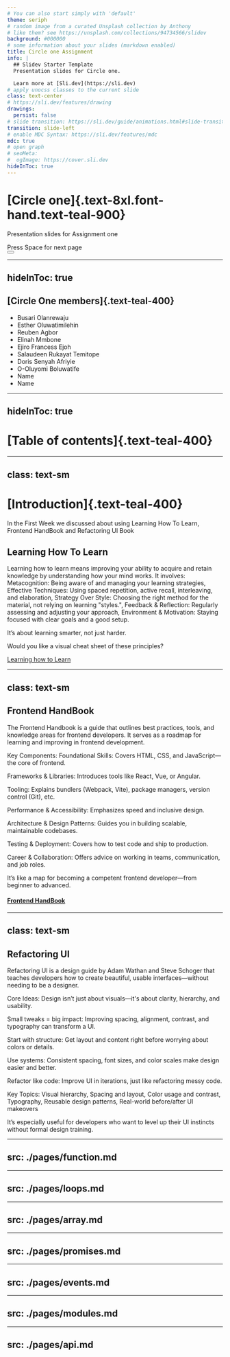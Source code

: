 ```yaml
---
# You can also start simply with 'default'
theme: seriph
# random image from a curated Unsplash collection by Anthony
# like them? see https://unsplash.com/collections/94734566/slidev
background: #000000
# some information about your slides (markdown enabled)
title: Circle one Assignment
info: |
  ## Slidev Starter Template
  Presentation slides for Circle one.

  Learn more at [Sli.dev](https://sli.dev)
# apply unocss classes to the current slide
class: text-center
# https://sli.dev/features/drawing
drawings:
  persist: false
# slide transition: https://sli.dev/guide/animations.html#slide-transitions
transition: slide-left
# enable MDC Syntax: https://sli.dev/features/mdc
mdc: true
# open graph
# seoMeta:
#  ogImage: https://cover.sli.dev
hideInToc: true
---
```


# [Circle one]{.text-8xl.font-hand.text-teal-900}

Presentation slides for Assignment one

<div @click="$slidev.nav.next" class="mt-12 py-1" hover:bg="white op-10">
  Press Space for next page <carbon:arrow-right />
</div>

<div class="abs-br m-6 text-xl">
  <button @click="$slidev.nav.openInEditor()" title="Open in Editor" class="slidev-icon-btn">
    <carbon:edit />
  </button>
  <a href="https://github.com/slidevjs/slidev" target="_blank" class="slidev-icon-btn">
    <carbon:logo-github />
  </a>
</div>

<!--
The last comment block of each slide will be treated as slide notes. It will be visible and editable in Presenter Mode along with the slide. [Read more in the docs](https://sli.dev/guide/syntax.html#notes)
-->

---
hideInToc: true
---

## [Circle One members]{.text-teal-400}

- Busari Olanrewaju
- Esther Oluwatimilehin
- Reuben Agbor
- Elinah Mmbone
- Ejiro Francess Ejoh
- Salaudeen Rukayat Temitope
- Doris Senyah Afriyie
- O-Oluyomi Boluwatife
- Name
- Name

---
hideInToc: true
---

# [Table of contents]{.text-teal-400}

<!-- You can use the `Toc` component to generate a table of contents for your slides: -->

<Toc minDepth="1" maxDepth="1" />

---
class: text-sm
---

# [Introduction]{.text-teal-400}

In the First Week we discussed about using Learning How To Learn, Frontend HandBook and Refactoring UI Book

<h2 class= "text-teal-400">Learning How To Learn </h2>

Learning how to learn means improving your ability to acquire and retain knowledge by understanding how your mind works. It involves: Metacognition: Being aware of and managing your learning strategies, Effective Techniques: Using spaced repetition, active recall, interleaving, and elaboration, Strategy Over Style: Choosing the right method for the material, not relying on learning "styles.", Feedback & Reflection: Regularly assessing and adjusting your approach, Environment & Motivation: Staying focused with clear goals and a good setup.

It’s about learning smarter, not just harder.

Would you like a visual cheat sheet of these principles?

[Learning how to Learn](https://www.coursera.org/learn/learning-how-to-learn?)

<!-- Inline style -->
<style>
.footnotes-sep {
  @apply mt-5 opacity-10;
}
.footnotes {
  @apply text-sm opacity-75;
}
.footnote-backref {
  display: none;
}
</style>

---
class: text-sm
---

<h2 class= "text-teal-400" >Frontend HandBook </h2>

The Frontend Handbook is a guide that outlines best practices, tools, and knowledge areas for frontend developers. It serves as a roadmap for learning and improving in frontend development.

Key Components:
Foundational Skills: Covers HTML, CSS, and JavaScript—the core of frontend.

Frameworks & Libraries: Introduces tools like React, Vue, or Angular.

Tooling: Explains bundlers (Webpack, Vite), package managers, version control (Git), etc.

Performance & Accessibility: Emphasizes speed and inclusive design.

Architecture & Design Patterns: Guides you in building scalable, maintainable codebases.

Testing & Deployment: Covers how to test code and ship to production.

Career & Collaboration: Offers advice on working in teams, communication, and job roles.

It’s like a map for becoming a competent frontend developer—from beginner to advanced.

#### [Frontend HandBook](https://frontendmasters.com/guides/front-end-handbook/2024/)

---
class: text-sm
---

<h2 class= "text-teal-400"> Refactoring UI </h2>

Refactoring UI is a design guide by Adam Wathan and Steve Schoger that teaches developers how to create beautiful, usable interfaces—without needing to be a designer.

Core Ideas:
Design isn’t just about visuals—it's about clarity, hierarchy, and usability.

Small tweaks = big impact: Improving spacing, alignment, contrast, and typography can transform a UI.

Start with structure: Get layout and content right before worrying about colors or details.

Use systems: Consistent spacing, font sizes, and color scales make design easier and better.

Refactor like code: Improve UI in iterations, just like refactoring messy code.

Key Topics:
Visual hierarchy,
Spacing and layout,
Color usage and contrast,
Typography,
Reusable design patterns,
Real-world before/after UI makeovers

It’s especially useful for developers who want to level up their UI instincts without formal design training.

---
src: ./pages/function.md
---

---
src: ./pages/loops.md
---

---
src: ./pages/array.md
---

---
src: ./pages/promises.md
---

---
src: ./pages/events.md
---

---
src: ./pages/modules.md
---

---
src: ./pages/api.md
---